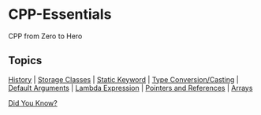 # CPP-Essentials

CPP from Zero to Hero

## Topics

[History](/Theory/history.md) | [Storage Classes](/Theory/storageClasses.md) | [Static Keyword](/Theory/staticKeyword.md) | [Type Conversion/Casting](/Theory/typeCasting.md) | [Default Arguments](/Theory/defaultarguments.md) | [Lambda Expression](/Theory/lambdaExpression.md) | [Pointers and References](/Theory/pointersAndReferences.md) | [Arrays](/Theory/array.md)

[Did You Know?](/Theory/didYouKnow.md)
